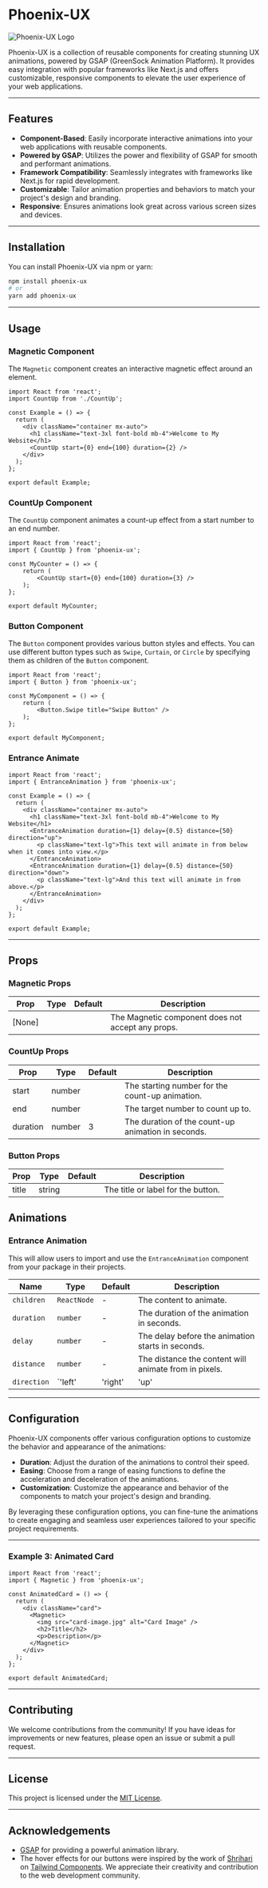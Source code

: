 
# Phoenix-UX

  ![Phoenix-UX Logo](https://res.cloudinary.com/dydhh0fyd/image/upload/v1713876687/phoenix/phoenix-ux/logo-small_hkx9ed.svg)

Phoenix-UX is a collection of reusable components for creating stunning UX animations, powered by GSAP (GreenSock Animation Platform). It provides easy integration with popular frameworks like Next.js and offers customizable, responsive components to elevate the user experience of your web applications.

---

## Features

- **Component-Based**: Easily incorporate interactive animations into your web applications with reusable components.
- **Powered by GSAP**: Utilizes the power and flexibility of GSAP for smooth and performant animations.
- **Framework Compatibility**: Seamlessly integrates with frameworks like Next.js for rapid development.
- **Customizable**: Tailor animation properties and behaviors to match your project's design and branding.
- **Responsive**: Ensures animations look great across various screen sizes and devices.

---

## Installation

You can install Phoenix-UX via npm or yarn:

```bash
npm install phoenix-ux
# or
yarn add phoenix-ux
```

---

## Usage

### Magnetic Component

The `Magnetic` component creates an interactive magnetic effect around an element.

```tsx
import React from 'react';
import CountUp from './CountUp';

const Example = () => {
  return (
    <div className="container mx-auto">
      <h1 className="text-3xl font-bold mb-4">Welcome to My Website</h1>
      <CountUp start={0} end={100} duration={2} />
    </div>
  );
};

export default Example;

```

### CountUp Component

The `CountUp` component animates a count-up effect from a start number to an end number.

```tsx
import React from 'react';
import { CountUp } from 'phoenix-ux';

const MyCounter = () => {
    return (
        <CountUp start={0} end={100} duration={3} />
    );
};

export default MyCounter;
```

### Button Component

The `Button` component provides various button styles and effects. You can use different button types such as `Swipe`, `Curtain`, or `Circle` by specifying them as children of the `Button` component.

```tsx
import React from 'react';
import { Button } from 'phoenix-ux';

const MyComponent = () => {
    return (
        <Button.Swipe title="Swipe Button" />
    );
};

export default MyComponent;
```

### Entrance Animate

```tsx
import React from 'react';
import { EntranceAnimation } from 'phoenix-ux';

const Example = () => {
  return (
    <div className="container mx-auto">
      <h1 className="text-3xl font-bold mb-4">Welcome to My Website</h1>
      <EntranceAnimation duration={1} delay={0.5} distance={50} direction="up">
        <p className="text-lg">This text will animate in from below when it comes into view.</p>
      </EntranceAnimation>
      <EntranceAnimation duration={1} delay={0.5} distance={50} direction="down">
        <p className="text-lg">And this text will animate in from above.</p>
      </EntranceAnimation>
    </div>
  );
};

export default Example;

```
---

## Props

### Magnetic Props

| Prop      | Type     | Default  | Description                              |
| --------- | -------- | -------- | ---------------------------------------- |
| [None]    |          |          | The Magnetic component does not accept any props. |

### CountUp Props

| Prop      | Type     | Default  | Description                              |
| --------- | -------- | -------- | ---------------------------------------- |
| start     | number   |          | The starting number for the count-up animation. |
| end       | number   |          | The target number to count up to.        |
| duration  | number   | 3        | The duration of the count-up animation in seconds. |

### Button Props

| Prop      | Type     | Default  | Description                              |
| --------- | -------- | -------- | ---------------------------------------- |
| title     | string   |          | The title or label for the button.       |

## Animations

### Entrance Animation

This will allow users to import and use the `EntranceAnimation` component from your package in their projects.

| Name       | Type   | Default | Description                               |
|------------|--------|---------|-------------------------------------------|
| `children` | `ReactNode` | - | The content to animate.               |
| `duration` | `number`   | - | The duration of the animation in seconds. |
| `delay`    | `number`   | - | The delay before the animation starts in seconds. |
| `distance` | `number`   | - | The distance the content will animate from in pixels. |
| `direction`| `'left' | 'right' | 'up' | 'down'` | - | The direction from which the content will animate. |

---

## Configuration

Phoenix-UX components offer various configuration options to customize the behavior and appearance of the animations:

- **Duration**: Adjust the duration of the animations to control their speed.
- **Easing**: Choose from a range of easing functions to define the acceleration and deceleration of the animations.
- **Customization**: Customize the appearance and behavior of the components to match your project's design and branding.

By leveraging these configuration options, you can fine-tune the animations to create engaging and seamless user experiences tailored to your specific project requirements.

---

### Example 3: Animated Card

```tsx
import React from 'react';
import { Magnetic } from 'phoenix-ux';

const AnimatedCard = () => {
  return (
    <div className="card">
      <Magnetic>
        <img src="card-image.jpg" alt="Card Image" />
        <h2>Title</h2>
        <p>Description</p>
      </Magnetic>
    </div>
  );
};

export default AnimatedCard;
```

---

## Contributing

We welcome contributions from the community! If you have ideas for improvements or new features, please open an issue or submit a pull request.

---

## License

This project is licensed under the [MIT License](LICENSE).

---

## Acknowledgements

- [GSAP](https://greensock.com/) for providing a powerful animation library.
- The hover effects for our buttons were inspired by the work of [Shrihari](https://tailwindcomponents.com/u/shrihari) on [Tailwind Components](https://tailwindcomponents.com/component/button-hover-effects). We appreciate their creativity and contribution to the web development community.
